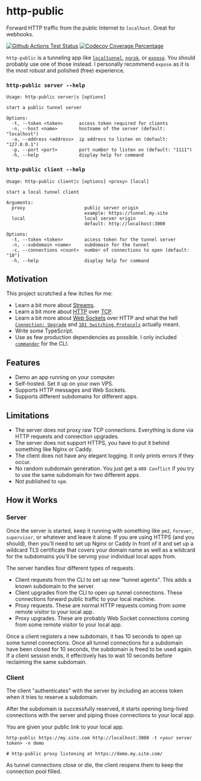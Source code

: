 # http-public

Forward HTTP traffic from the public Internet to `localhost`. Great for webhooks.

[![Github Actions Test Status](https://github.com/thebearingedge/http-public/workflows/Test/badge.svg?branch=master)](https://github.com/thebearingedge/http-public/actions?query=workflow%3ATest+branch%3Amaster)
[![Codecov Coverage Percentage](https://codecov.io/gh/thebearingedge/http-public/branch/master/graph/badge.svg?token=NJIGDAoq7D)](https://codecov.io/gh/thebearingedge/http-public)

`http-public` is a tunneling app like [`localtunnel`](https://localtunnel.github.io/www/), [`ngrok`](https://ngrok.com/), or [`expose`](https://beyondco.de/docs/expose/introduction). You should probably use one of those instead. I personally recommend `expose` as it is the most robust and polished (free) experience.

### `http-public server --help`

```plain
Usage: http-public server|s [options]

start a public tunnel server

Options:
  -t, --token <token>      access token required for clients
  -n, --host <name>        hostname of the server (default: "localhost")
  -a, --address <address>  ip address to listen on (default: "127.0.0.1")
  -p, --port <port>        port number to listen on (default: "1111")
  -h, --help               display help for command
```

### `http-public client --help`

```plain
Usage: http-public client|c [options] <proxy> [local]

start a local tunnel client

Arguments:
  proxy                      public server origin
                             example: https://tunnel.my.site
  local                      local server origin
                             default: http://localhost:3000

Options:
  -t, --token <token>        access token for the tunnel server
  -n, --subdomain <name>     subdomain for the tunnel
  -c, --connections <count>  number of connections to open (default: "10")
  -h, --help                 display help for command
```

## Motivation

This project scratched a few itches for me:

- Learn a bit more about [Streams](https://nodejs.org/api/stream.html).
- Learn a bit more about [HTTP](https://nodejs.org/api/http.html) over [TCP](https://nodejs.org/api/net.html).
- Learn a bit more about [Web Sockets](https://en.wikipedia.org/wiki/WebSocket) over HTTP and what the hell [`Connection: Upgrade`](https://developer.mozilla.org/en-US/docs/Web/HTTP/Headers/Upgrade) and [`101 Switching Protocols`](https://developer.mozilla.org/en-US/docs/Web/HTTP/Status/101) actually meant.
- Write some TypeScript.
- Use as few production dependencies as possible. I only included [`commander`](https://www.npmjs.com/package/commander) for the CLI.

## Features

- Demo an app running on your computer.
- Self-hosted. Set it up on your own VPS.
- Supports HTTP messages and Web Sockets.
- Supports different subdomains for different apps.

## Limitations

- The server does not proxy raw TCP connections. Everything is done via HTTP requests and connection upgrades.
- The server does not support HTTPS, you have to put it behind something like Nginx or Caddy.
- The client does not have any elegant logging. It only prints errors if they occur.
- No random subdomain generation. You just get a `409 Conflict` if you try to use the same subdomain for two different apps.
- Not published to `npm`.

## How it Works

### Server

Once the server is started, keep it running with something like `pm2`, `forever`, `supervisor`, or whatever and leave it alone. If you are using HTTPS (and you should), then you'll need to set up Nginx or Caddy in front of it and set up a wildcard TLS certificate that covers your domain name as well as a wildcard for the subdomains you'll be serving your individual local apps from.

The server handles four different types of requests.

- Client requests from the CLI to set up new "tunnel agents". This adds a known subdomain to the server.
- Client upgrades from the CLI to open up tunnel connections. These connections forward public traffic to your local machine.
- Proxy requests. These are normal HTTP requests coming from some remote visitor to your local app.
- Proxy upgrades. These are probably Web Socket connections coming from some remote visitor to your local app.

Once a client registers a new subdomain, it has 10 seconds to open up some tunnel connections. Once all tunnel connections for a subdomain have been closed for 10 seconds, the subdomain is freed to be used again. If a client session ends, it effectively has to wait 10 seconds before reclaiming the same subdomain.

### Client

The client "authenticates" with the server by including an access token when it tries to reserve a subdomain.

After the subdomain is successfully reserved, it starts opening long-lived connections with the server and piping those connections to your local app.

You are given your public link to your local app.

```shell
http-public https://my.site.com http://localhost:3000 -t <your server token> -n demo

# http-public proxy listening at https://demo.my.site.com/
```

As tunnel connections close or die, the client reopens them to keep the connection pool filled.
